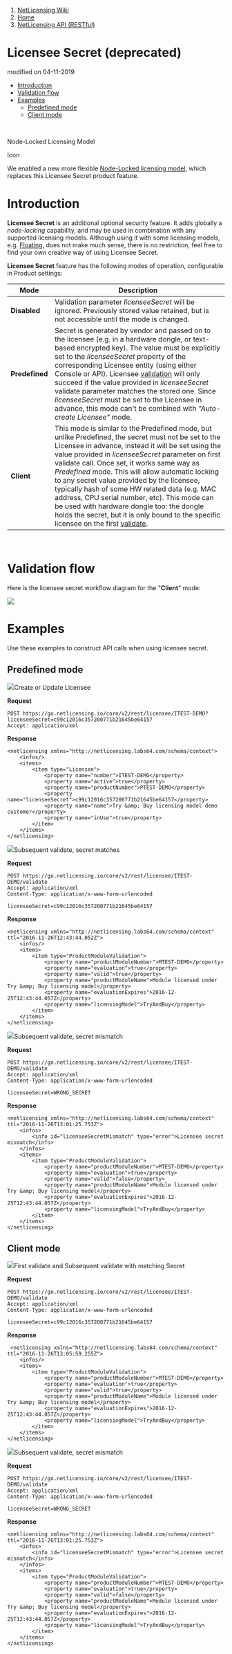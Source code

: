 1.  [NetLicensing Wiki](index.html)
2.  [Home](Home_11010214.html)
3.  [NetLicensing API (RESTful)](11010215.html)

<span id="title-text"> Licensee Secret (deprecated) </span>
===========================================================

modified on 04-11-2019

-   [Introduction](#LicenseeSecret(deprecated)-Introduction)
-   [Validation flow](#LicenseeSecret(deprecated)-Validationflow)
-   [Examples](#LicenseeSecret(deprecated)-Examples)
    -   [Predefined mode](#LicenseeSecret(deprecated)-Predefinedmode)
    -   [Client mode](#LicenseeSecret(deprecated)-Clientmode)

 

Node-Locked Licensing Model

<span class="aui-icon icon-warning">Icon</span>

We enabled a new more flexible [Node-Locked licensing
model](Node-Locked_18677762.html), which replaces this Licensee Secret
product feature.

Introduction
============

**Licensee Secret** is an additional optional security feature. It adds
globally a *node-locking* capability, and may be used in combination
with any supported licensing models. Although using it with some
licensing models, e.g. [Floating](Floating_14057949.html), does not make
much sense, there is no restriction, feel free to find your own creative
way of using Licensee Secret.

**Licensee Secret** feature has the following modes of operation,
configurable in Product settings:

| Mode           | Description                                                                                                                                                                                                                                                                                                                                                                                                                                                                                                                                                                                                                                |
|----------------|--------------------------------------------------------------------------------------------------------------------------------------------------------------------------------------------------------------------------------------------------------------------------------------------------------------------------------------------------------------------------------------------------------------------------------------------------------------------------------------------------------------------------------------------------------------------------------------------------------------------------------------------|
| **Disabled**   | Validation parameter *licenseeSecret* will be ignored. Previously stored value retained, but is not accessible until the mode is changed.                                                                                                                                                                                                                                                                                                                                                                                                                                                                                                  |
| **Predefined** | Secret is generated by vendor and passed on to the licensee (e.g. in a hardware dongle, or text-based encrypted key). The value must be explicitly set to the *licenseeSecret* property of the corresponding Licensee entity (using either Console or API). Licensee [validation](Licensee-Services_11010217.html) will only succeed if the value provided in *licenseeSecret* validate parameter matches the stored one. Since *licenseeSecret* must be set to the Licensee in advance, this mode can't be combined with *"Auto-create Licensee"* mode.                                                                                   |
| **Client**     | This mode is similar to the Predefined mode, but unlike Predefined, the secret must not be set to the Licensee in advance, instead it will be set using the value provided in *licenseeSecret* parameter on first validate call. Once set, it works same way as *Predefined* mode. This will allow automatic locking to any secret value provided by the licensee, typically hash of some HW related data (e.g. MAC address, CPU serial number, etc). This mode can be used with hardware dongle too: the dongle holds the secret, but it is only bound to the specific licensee on the first [validate](Licensee-Services_11010217.html). |

 

Validation flow
===============

Here is the licensee secret workflow diagram for the "**Client**" mode:

<img src="assets/images/15794284/16351236.png" class="confluence-embedded-image" />

Examples
========

Use these examples to construct API calls when using licensee secret.

Predefined mode
---------------

<span
class="expand-control-icon"><img src="assets/images/icons/grey_arrow_down.png" class="expand-control-image" /></span><span
class="expand-control-text">Create or Update Licensee</span>

**Request**

``` theme:
POST https://go.netlicensing.io/core/v2/rest/licensee/ITEST-DEMO?licenseeSecret=c99c12016c357200771b21645be64157
Accept: application/xml
```

**Response**

``` theme:
<netlicensing xmlns="http://netlicensing.labs64.com/schema/context">
    <infos/>
    <items>
        <item type="Licensee">
            <property name="number">ITEST-DEMO</property>
            <property name="active">true</property>
            <property name="productNumber">PTEST-DEMO</property>
            <property name="licenseeSecret">c99c12016c357200771b21645be64157</property>
            <property name="name">Try &amp; Buy licensing model demo customer</property>
            <property name="inUse">true</property>
        </item>
    </items>
</netlicensing>
```

<span
class="expand-control-icon"><img src="assets/images/icons/grey_arrow_down.png" class="expand-control-image" /></span><span
class="expand-control-text">Subsequent validate, secret matches</span>

**Request**

``` theme:
POST https://go.netlicensing.io/core/v2/rest/licensee/ITEST-DEMO/validate
Accept: application/xml
Content-Type: application/x-www-form-urlencoded

licenseeSecret=c99c12016c357200771b21645be64157
```

**Response**

``` theme:
<netlicensing xmlns="http://netlicensing.labs64.com/schema/context" ttl="2016-11-26T12:43:44.052Z">
    <infos/>
    <items>
        <item type="ProductModuleValidation">
            <property name="productModuleNumber">MTEST-DEMO</property>
            <property name="evaluation">true</property>
            <property name="valid">true</property>
            <property name="productModuleName">Module licensed under Try &amp; Buy licensing model</property>
            <property name="evaluationExpires">2016-12-25T12:43:44.057Z</property>
            <property name="licensingModel">TryAndBuy</property>
        </item>
    </items>
</netlicensing>
```

<span
class="expand-control-icon"><img src="assets/images/icons/grey_arrow_down.png" class="expand-control-image" /></span><span
class="expand-control-text">Subsequent validate, secret mismatch</span>

**Request**

``` theme:
POST https://go.netlicensing.io/core/v2/rest/licensee/ITEST-DEMO/validate
Accept: application/xml
Content-Type: application/x-www-form-urlencoded

licenseeSecret=WRONG_SECRET
```

**Response**

``` theme:
<netlicensing xmlns="http://netlicensing.labs64.com/schema/context" ttl="2016-11-26T13:01:25.753Z">
    <infos>
        <info id="licenseeSecretMismatch" type="error">Licensee secret mismatch</info>
    </infos>
    <items>
        <item type="ProductModuleValidation">
            <property name="productModuleNumber">MTEST-DEMO</property>
            <property name="evaluation">true</property>
            <property name="valid">false</property>
            <property name="productModuleName">Module licensed under Try &amp; Buy licensing model</property>
            <property name="evaluationExpires">2016-12-25T12:43:44.057Z</property>
            <property name="licensingModel">TryAndBuy</property>
        </item>
    </items>
</netlicensing>
```

Client mode
-----------

<span
class="expand-control-icon"><img src="assets/images/icons/grey_arrow_down.png" class="expand-control-image" /></span><span
class="expand-control-text">First validate and Subsequent validate with
matching Secret</span>

**Request**

``` theme:
POST https://go.netlicensing.io/core/v2/rest/licensee/ITEST-DEMO/validate
Accept: application/xml
Content-Type: application/x-www-form-urlencoded

licenseeSecret=c99c12016c357200771b21645be64157
```

**Response**

``` theme:
 <netlicensing xmlns="http://netlicensing.labs64.com/schema/context" ttl="2016-11-26T13:05:59.255Z">
    <infos/>
    <items>
        <item type="ProductModuleValidation">
            <property name="productModuleNumber">MTEST-DEMO</property>
            <property name="evaluation">true</property>
            <property name="valid">true</property>
            <property name="productModuleName">Module licensed under Try &amp; Buy licensing model</property>
            <property name="evaluationExpires">2016-12-25T12:43:44.057Z</property>
            <property name="licensingModel">TryAndBuy</property>
        </item>
    </items>
</netlicensing>
```

<span
class="expand-control-icon"><img src="assets/images/icons/grey_arrow_down.png" class="expand-control-image" /></span><span
class="expand-control-text">Subsequent validate, secret mismatch</span>

**Request**

``` theme:
POST https://go.netlicensing.io/core/v2/rest/licensee/ITEST-DEMO/validate
Accept: application/xml
Content-Type: application/x-www-form-urlencoded

licenseeSecret=WRONG_SECRET
```

**Response**

``` theme:
<netlicensing xmlns="http://netlicensing.labs64.com/schema/context" ttl="2016-11-26T13:01:25.753Z">
    <infos>
        <info id="licenseeSecretMismatch" type="error">Licensee secret mismatch</info>
    </infos>
    <items>
        <item type="ProductModuleValidation">
            <property name="productModuleNumber">MTEST-DEMO</property>
            <property name="evaluation">true</property>
            <property name="valid">false</property>
            <property name="productModuleName">Module licensed under Try &amp; Buy licensing model</property>
            <property name="evaluationExpires">2016-12-25T12:43:44.057Z</property>
            <property name="licensingModel">TryAndBuy</property>
        </item>
    </items>
</netlicensing>
```
